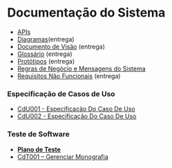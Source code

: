 # Documentação do Sistema  
 - [APIs](./APIs)
 - [Diagramas](./diagrama-caso-de-uso)(entrega)
 - [Documento de Visão](./documento_visao) (entrega)
 - [Glossário](./glossario) (entrega) 
 - [Protótipos](./prototipos) (entrega) 
 - [Regras de Negócio e Mensagens do Sistema](./regras_mensagens)
 - [Requisitos Não Funcionais](./ReqNaoFuncionais) (entrega)


### Especificação de Casos de Uso  
 - [CdU001 - Especificação Do Caso De Uso](./CdU001–EspecificacaoDoCasoDeUso)
 - [CdU002 - Especificação Do Caso De Uso](./CdU002–EspecificacaoDoCasoDeUso) 

### Teste de Software
 - **[Plano de Teste](./plano-testes)**
 - [CdT001 – Gerenciar Monografia](./CdT001-NOME-FUNCIONALIDADE)
